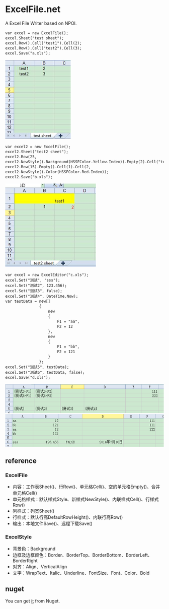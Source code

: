 ExcelFile.net
=============

A Excel File Writer based on NPOI.

    var excel = new ExcelFile();
    excel.Sheet("test sheet");
    excel.Row().Cell("test1").Cell(2);
    excel.Row().Cell("test2").Cell(3);
    excel.Save("a.xls");

![](/images/a.JPG)

	var excel2 = new ExcelFile();
    excel2.Sheet("test2 sheet");
    excel2.Row(25, excel2.NewStyle().Background(HSSFColor.Yellow.Index)).Empty(2).Cell("test1");
    excel2.Row(15).Empty().Cell(1).Cell(2, excel2.NewStyle().Color(HSSFColor.Red.Index));
    excel2.Save("b.xls");

![](/images/b.JPG)

	var excel = new ExcelEditor("c.xls");
	excel.Set("测试", "sss");
	excel.Set("测试2", 123.456);
	excel.Set("测试3", false);
	excel.Set("测试4", DateTime.Now);
	var testData = new[]
				   {
					   new
					   {
						   F1 = "aa",
						   F2 = 12
					   },
					   new
					   {
						   F1 = "bb",
						   F2 = 121
					   }
				   };
	excel.Set("测试5", testData);
	excel.Set("测试6", testData, false);
	excel.Save("d.xls");

![](/images/c.png)
![](/images/d.png)

## reference
### ExcelFile

+ 内容：工作表Sheet()、行Row()、单元格Cell()、空的单元格Empty()、合并单元格Cell()
+ 单元格样式：默认样式Style、新样式NewStyle()、内联样式Cell()、行样式Row()
+ 列样式：列宽Sheet()
+ 行样式：默认行高DefaultRowHeight()、内联行高Row()
+ 输出：本地文件Save()、远程下载Save()

### ExcelStyle

+ 背景色：Background
+ 边框及边框颜色：Border、BorderTop、BorderBottom、BorderLeft、BorderRight
+ 对齐：Align、VerticalAlign
+ 文字：WrapText、Italic、Underline、FontSize、Font、Color、Bold

## nuget
You can get [it](https://www.nuget.org/packages/ExcelFile.net) from Nuget.
